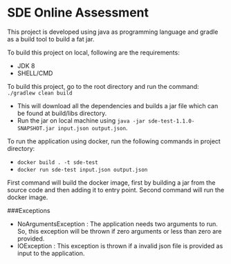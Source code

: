 # SDE Online Assessment

This project is developed using java as programming language and gradle as a build tool to build a fat jar.

To build this project on local, following are the requirements:
- JDK 8
- SHELL/CMD 

To build this project, go to the root directory and run the command:
```./gradlew clean build```

- This will download all the dependencies and builds a jar file which can be found at build/libs directory.
- Run the jar on local machine using ```java -jar sde-test-1.1.0-SNAPSHOT.jar input.json output.json```.

To run the application using docker, run the following commands in project directory:
- ```docker build . -t sde-test```
- ```docker run sde-test input.json output.json```

First command will build the docker image, first by building a jar from the source code and then adding it to entry point.
Second command will run the docker image.

###Exceptions
- NoArgumentsException : The application needs two arguments to run. So, this exception will be thrown if zero arguments or less than zero are provided.
- IOException : This exception is thrown if a invalid json file is provided as input to the application.

